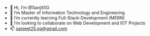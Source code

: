 - 👋 Hi, I’m @SanjitSG
- 👀 I’m Master of Information Technology and Engineering
- 🌱 I’m currently learning Full-Stack-Development (MERN)
- 💞️ I’m looking to collaborate on Web Development and IOT Projects
- 📫 sanjeet25.sg@gmail.com

<!---
SanjitSG/SanjitSG is a ✨ special ✨ repository because its `README.md` (this file) appears on your GitHub profile.
You can click the Preview link to take a look at your changes.
--->
